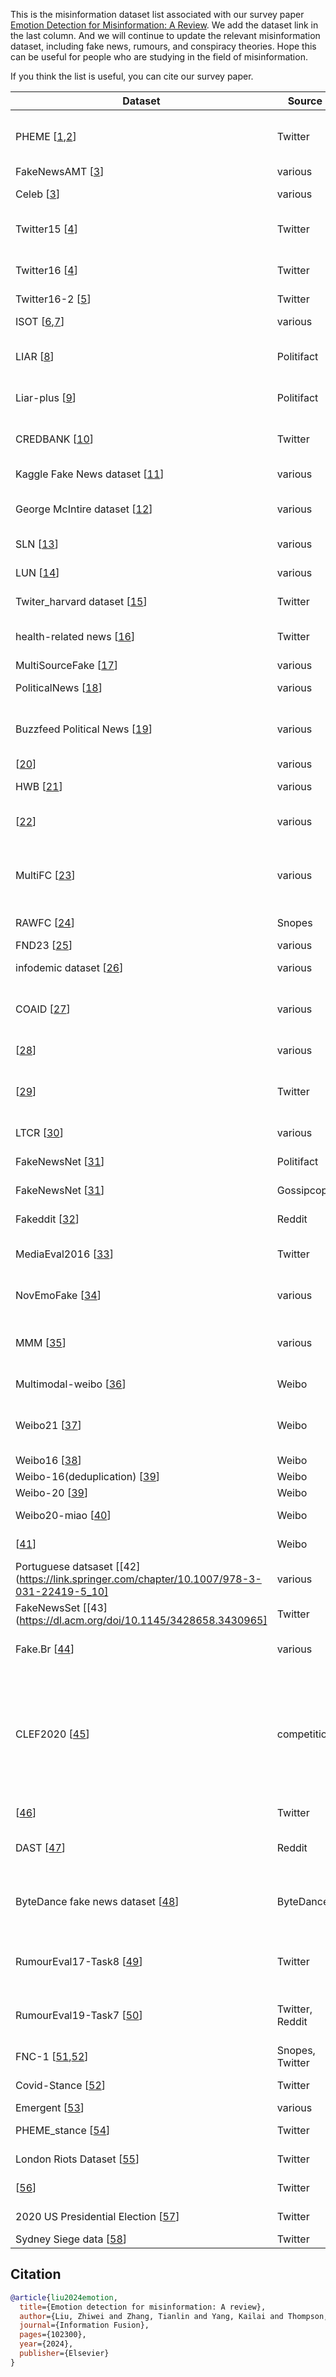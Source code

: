 This is the misinformation dataset list associated with our survey paper [Emotion Detection for Misinformation: A Review](https://www.sciencedirect.com/science/article/pii/S1566253524000782). We add the dataset link in the last column. 
And we will continue to update the relevant misinformation dataset, including fake news, rumours, and conspiracy theories. Hope this can be useful for people who are studying in the field of misinformation.

If you think the list is useful, you can cite our survey paper.


| Dataset                                                                                                                                       | Source          | Description                                                                                                                                                                                                                                                                                                                                                                                                                                                                                                                                                    | A | Notes                             | source dataset link                                                                                                                                                                                                          |
|-----------------------------------------------------------------------------------------------------------------------------------------------| --------------- | -------------------------------------------------------------------------------------------------------------------------------------------------------------------------------------------------------------------------------------------------------------------------------------------------------------------------------------------------------------------------------------------------------------------------------------------------------------------------------------------------------------------------------------------------------------- | - | --------------------------------- | ---------------------------------------------------------------------------------------------------------------------------------------------------------------------------------------------------------------------------- |
| PHEME [[1](https://aclanthology.org/C18-1288.pdf,https://arxiv.org/pdf/1610.07363.pdf),[2](https://arxiv.org/pdf/1610.07363.pdf)]             | Twitter         | 105,354 tweets organised into 6425 threads (2402   rumors and 4023 non-rumors), relating to nine events. . (A thread consists of tweet introducing a news item and a series of follow-up comments)                                                                                                                                                                                                                                                                                                                                                             | A | \\-                               | [https://figshare.com/articles/dataset/PHEME_dataset_for_Rumour_Detection_and_Veracity_Classification/6392078](https://figshare.com/articles/dataset/PHEME_dataset_for_Rumour_Detection_and_Veracity_Classification/6392078) |
| FakeNewsAMT [[3](https://aclanthology.org/C18-1287.pdf)]                                                                                      | various         | 240 fake and 240 legitimate news items                                                                                                                                                                                                                                                                                                                                                                                                                                                                                                                         | A | \\-                               | https://www.kaggle.com/datasets/sumanthvrao/fakenewsdataset                                                                                                                                                                  |
| Celeb [[3](https://aclanthology.org/C18-1287.pdf)]                                                                                            | various         | 250 fake and 250 legitimate news items  in the celebrity domain                                                                                                                                                                                                                                                                                                                                                                                                                                                                                                | A | \\-                               | https://www.kaggle.com/datasets/sumanthvrao/fakenewsdataset                                                                                                                                                                  |
| Twitter15 [[4](https://aclanthology.org/P17-1066/)]                                                                                           | Twitter         | 1490 source tweets (374 non-rumors, 370 false rumors, 372 true rumors, 374 unverified rumors) with retweets and replies                                                                                                                                                                                                                                                                                                                                                                                                                                        | A | \\-                               | https://www.dropbox.com/s/7ewzdrbelpmrnxu/rumdetect2017.zip?dl=0                                                                                                                                                             |
| Twitter16 [[4](https://aclanthology.org/P17-1066/)]                                                                                           | Twitter         | 818 source tweets (205 non-rumors, 205 false rumors, 205 true rumors, 203 unverified rumors) with retweets and replies                                                                                                                                                                                                                                                                                                                                                                                                                                         | A | \\-                               | https://www.dropbox.com/s/7ewzdrbelpmrnxu/rumdetect2017.zip?dl=0                                                                                                                                                             |
| Twitter16-2 [[5](https://www.ijcai.org/Proceedings/16/Papers/537.pdf)]                                                                        | Twitter         | 498 rumors and 494 non-rumors with comments                                                                                                                                                                                                                                                                                                                                                                                                                                                                                                                    | A | \\-                               |                                                                                                                                                                                                                              |
| ISOT [[6](https://onlinelibrary.wiley.com/doi/abs/10.1002/spy2.9),[7](https://link.springer.com/chapter/10.1007/978-3-319-69155-8_9)]         | various         | 23481 fake and 21417 genuine news items with titles from 2016-2017, focused on political and world news topics                                                                                                                                                                                                                                                                                                                                                                                                                                                 | A | \\-                               | https://onlineacademiccommunity.uvic.ca/isot/2022/11/27/fake-news-detection-datasets/                                                                                                                                        |
| LIAR [[8](https://aclanthology.org/P17-2067)]                                                                                                 | Politifact      | 12.8k manually   labeled short claim statements in various contexts with speaker related meta-data, primarily from 2007-2016                                                                                                                                                                                                                                                                                                                                                                                                                                   | A | \\-                               | https://huggingface.co/datasets/liar                                                                                                                                                                                         |
| Liar-plus  [[9](https://aclanthology.org/W18-5513/)]                                                                                          | Politifact      | An extended version of the above LIAR dataset, in which the claims are accompanied by sentences that provide justifications for the assigned labels                                                                                                                                                                                                                                                                                                                                                                                                            | A | \\-                               | https://github.com/Tariq60/LIAR-PLUS                                                                                                                                                                                         |
| CREDBANK [[10](https://ojs.aaai.org/index.php/ICWSM/article/view/14625)]                                                                      | Twitter         | 60 million tweets from 2014-2015, concerning various topics grouped into 1049 real-world events, each labeled by 30 human annotators                                                                                                                                                                                                                                                                                                                                                                                                                           | A | \\-                               | https://github.com/compsocial/CREDBANK-data                                                                                                                                                                                  |
| Kaggle Fake News dataset [[11](https://www.kaggle.com/datasets/mrisdal/fake-news)]                                                            | various         | 12,999 posts, consisting of both text and metadata, collected over a period of 30 days from 244 websites                                                                                                                                                                                                                                                                                                                                                                                                                                                       | A | \\-                               | https://www.kaggle.com/datasets/mrisdal/fake-news                                                                                                                                                                            |
| George McIntire dataset [[12](https://github.com/GeorgeMcIntire/fake_real_news_dataset)]                                                      | various         | 6.3k news items, with an equal distribution  of fake and real items. (https://github.com/GeorgeMcIntire/fake_real_news_dataset)                                                                                                                                                                                                                                                                                                                                                                                                                                | A | \\-                               | https://github.com/GeorgeMcIntire/fake_real_news_dataset                                                                                                                                                                     |
| SLN [[13](https://aclanthology.org/W16-0802/)]                                                                                                | various         | 360 news articles covering 12 contemporary news topics in 4 domains (civics, science, business, and soft   news)                                                                                                                                                                                                                                                                                                                                                                                                                                               | A | \\-                               | https://victoriarubin.fims.uwo.ca/research/projects/data-to-go/                                                                                                                                                              |
| LUN [[14](https://aclanthology.org/D17-1317/)]                                                                                                | various         | News items classified as trusted(13995), satire(14985), hoax(12047) or propaganda (35029)                                                                                                                                                                                                                                                                                                                                                                                                                                                                      | A | \\-                               | https://hrashkin.github.io/factcheck.html                                                                                                                                                                                    |
| Twiter_harvard dataset [[15](https://pubmed.ncbi.nlm.nih.gov/28081135/)]                                                                      | Twitter         | 111 events with tweet ids  and user information (60 rumors  and 51 non-rumors)                                                                                                                                                                                                                                                                                                                                                                                                                                                                                 | A | \\-                               | https://dataverse.harvard.edu/dataset.xhtml?persistentId=doi\\%3A10.7910\\%2FDVN\\%2FBFGAVZ                                                                                                                                  |
| health-related news [[16](https://www.sciencedirect.com/science/article/pii/S0957417418303129)]                                               | Twitter         | 709 posts (54\\% rumour, 30\\% non-rumour  and 16\\% unknown), collected using the keywords \\textit{\\#zikavirus} and \\textit{zika microcephaly}                                                                                                                                                                                                                                                                                                                                                                                                             | R | \\-                               | request                                                                                                                                                                                                                      |
| MultiSourceFake [[17](https://aclanthology.org/2021.eacl-main.56.pdf)]                                                                        | various         | 5,994 real and 5,403 fake news articles                                                                                                                                                                                                                                                                                                                                                                                                                                                                                                                        | A | \\-                               | https://github.com/bilalghanem/fake_flow                                                                                                                                                                                     |
| PoliticalNews [[18](https://dl.acm.org/doi/10.1145/3308560.3316739)]                                                                          | various         | 14,240 news pages from 2013- 2018  (7,136 fake and 7,104 genuine)                                                                                                                                                                                                                                                                                                                                                                                                                                                                                              | A | \\-                               | https://osf.io/ez5q4/                                                                                                                                                                                                        |
| Buzzfeed Political News [[19](https://arxiv.org/abs/1703.09398)]                                                                              | various         | Dataset 1 (Buzzfeed 2016 election data): 36 real and 35 fake items; Dataset 2 (political news): 75 real, 75 fake and 75 satire items; Dataset 3 (Burfoot and Baldwins satire):  233 satire and 4000 real items                                                                                                                                                                                                                                                                                                                                                 | A | \\-                               | https://github.com/rpitrust/fakenewsdata1                                                                                                                                                                                    |
| [[20](https://link.springer.com/article/10.1007/s13278-022-01019-y)]                                                                          | various         | 23,935 news items from September 1995 to January 2021                                                                                                                                                                                                                                                                                                                                                                                                                                                                                                          | A | \\-                               | https://github.com/Sajjad75/FakeNewsDetection-Ensemble-Approch                                                                                                                                                               |
| HWB [[21](https://dl.acm.org/doi/10.1145/3410566.3410595)]                                                                                    | various         | 500 real and 500 fake documents related to health and well being                                                                                                                                                                                                                                                                                                                                                                                                                                                                                               | A | \\-                               | https://dcs.uoc.ac.in/cida/resources/hwb.html                                                                                                                                                                                |
| [[22](https://link.springer.com/chapter/10.1007/978-3-030-88817-6_15)]                                                                        | various         | News articles from eight web sources concerning the Hanoi summit between the presidents of the United States and North Korea,   Donald Trump and Kim Jong-un respectively                                                                                                                                                                                                                                                                                                                                                                                      | N | \\-                               | not give the link                                                                                                                                                                                                            |
| MultiFC [[23](https://aclanthology.org/D19-1475/)]                                                                                            | various         | 36,534 multi-domain  claims with their metadata (different domains have different labels, which encompass both direct truth ratings ("correct," "incorrect") and labels that are difficult to map to a level of truthfulness (e.g. ‘grass roots movement!’, ‘misattributed’, ‘not the whole story’))                                                                                                                                                                                                                                                           | A | \\-                               | https://competitions.codalab.org/competitions/21163                                                                                                                                                                          |
| RAWFC [[24](https://aclanthology.org/2022.coling-1.230/)]                                                                                     | Snopes          | 2,012 claims with supporting evidence, labeled either true, false, and half-true.                                                                                                                                                                                                                                                                                                                                                                                                                                                                              | A | \-                                | [https://github.com/Nicozwy/CofCED](https://github.com/Nicozwy/CofCED)                                                                                                                                                       |
| FND23 [[25](https://arxiv.org/abs/2311.12699)]                                                                                                | various         | 833 news articles that were published after 2020                                                                                                                                                                                                                                                                                                                                                                                                                                                                                                               | N | \\-                               |                                                                                                                                                                                                                              |
| infodemic dataset [[26](https://arxiv.org/abs/2011.03327)]                                                                                    | various         | 10,700 social media posts and articles (5600 real, 5100 fake) on COVID-19.                                                                                                                                                                                                                                                                                                                                                                                                                                                                                     | A | COVID-19                          | https://github.com/parthpatwa/covid19-fake-news-detection                                                                                                                                                                    |
| COAID [[27](https://arxiv.org/abs/2006.00885)]                                                                                                | various         | 4,251 news items (204 fake   and 3,565 true news articles, 28 fake and 454 true claims), 296,000 related user engagements (e.g. clicks, shares), 926 social platform posts about COVID-19.                                                                                                                                                                                                                                                                                                                                                                     | A | COVID-19                          | https://github.com/cuilimeng/CoAID                                                                                                                                                                                           |
| [[28](https://towardsdatascience.com/explore-covid-19-infodemic-2d1ceaae2306)]                                                                | various         | 586 genuine and 578 fake news items, and more than 1,100 news items and social media posts regarding COVID-19.                                                                                                                                                                                                                                                                                                                                                                                                                                                 | A | COVID-19                          | https://towardsdatascience.com/explore-covid-19-infodemic-2d1ceaae2306                                                                                                                                                       |
| [[29](https://onlinelibrary.wiley.com/doi/abs/10.1002/cpe.7124)]                                                                              | Twitter         | Globally-collected Tweets related to the epidemic, obtained by    filtering tweets containing word or hashtag \\textit{Covid-19, Corona Virus, Corona, COVID, covid19}, and \\textit{sarscov2}                                                                                                                                                                                                                                                                                                                                                                 | R | COVID-19                          |                                                                                                                                                                                                                              |
| LTCR [[30](https://arxiv.org/abs/2306.07201)]                                                                                                 | various         | 1,729 real and  500 fake news items related to COVID-19                                                                                                                                                                                                                                                                                                                                                                                                                                                                                                        | A | COVID-19, Chinese                 | [https://github.com/Enderfga/DoubleCheck](https://github.com/Enderfga/DoubleCheck)                                                                                                                                           |
| FakeNewsNet [[31](https://arxiv.org/abs/1809.01286)]                                                                                          | Politifact      | 432 fake and 624 real news items with content, images, and social network information                                                                                                                                                                                                                                                                                                                                                                                                                                                                          | A | multimodal                        | https://github.com/KaiDMML/FakeNewsNet                                                                                                                                                                                       |
| FakeNewsNet [[31](https://arxiv.org/abs/1809.01286)]                                                                                          | Gossipcop       | 5,323 fake and 16,817  real news items with content, images,   and social network information                                                                                                                                                                                                                                                                                                                                                                                                                                                                  | A | multimodal                        | https://github.com/KaiDMML/FakeNewsNet                                                                                                                                                                                       |
| Fakeddit [[32](https://aclanthology.org/2020.lrec-1.755/)]                                                                                    | Reddit          | 1,063,106 samples with submission title, image, comments and metadata                                                                                                                                                                                                                                                                                                                                                                                                                                                                                          | A | multimodal                        | https://github.com/entitize/Fakeddit                                                                                                                                                                                         |
| MediaEval2016 [[33](https://ceur-ws.org/Vol-1739/MediaEval_2016_paper_3.pdf)]                                                                 | Twitter         | 193 cases of real and 220 cases of misused images/videos, associated with 6,225 real and 9,596 fake posts posted by 5,895 and 9,216 unique users respectively                                                                                                                                                                                                                                                                                                                                                                                                  | A | multimodal                        | https://github.com/MKLab-ITI/image-verification-corpus/tree/master/mediaeval2016                                                                                                                                             |
| NovEmoFake [[34](https://link.springer.com/article/10.1007/s10844-023-00789-x)]                                                               | various         | 6816 real and 4950  fake news items (text and images) with background information (where and in which context the news item was first published)                                                                                                                                                                                                                                                                                                                                                                                                               | R | multimodal                        | request                                                                                                                                                                                                                      |
| MMM [[35](https://aclanthology.org/2022.findings-aacl.43/)]                                                                                   | various         | 5630  real and 4840 fake news items (text and images) with background information (where and in which context the news item was first published)                                                                                                                                                                                                                                                                                                                                                                                                               | A | multimodal, Hindi, Bengali, Tamil | https://github.com/vipingupta1907/MVEN                                                                                                                                                                                       |
| Multimodal-weibo [[36](https://dl.acm.org/doi/10.1145/3123266.3123454)]                                                                       | Weibo           | 9528 posts (4749 rumor and 4779 non-rumor) with images, created between May 2012 and January 2016                                                                                                                                                                                                                                                                                                                                                                                                                                                              | N | multimodal, Chinese               | not give the link                                                                                                                                                                                                            |
| Weibo21 [[37](https://dl.acm.org/doi/10.1145/3459637.3482139)]                                                                                | Weibo           | 4,488 fake and 4,640   real news items from 9 different domains collected between December 2014 and March 2021 with   news text, image content,   timestamps, and comments                                                                                                                                                                                                                                                                                                                                                                                     | A | multimodal, Chinese               | https://github.com/kennqiang/MDFEND-Weibo21                                                                                                                                                                                  |
| Weibo16 [[38](https://www.ijcai.org/Proceedings/16/Papers/537.pdf)]                                                                           | Weibo           | 2313 rumors and 2351 non-rumors with comments                                                                                                                                                                                                                                                                                                                                                                                                                                                                                                                  | A | Chinese                           | https://drive.google.com/drive/folders/1nXUdxnVOaOmEojEarw2f9L7iododDmdz                                                                                                                                                     |
| Weibo-16(deduplication) [[39](https://dl.acm.org/doi/10.1145/3442381.3450004)]                                                                | Weibo           | 3706 news items (1,355 fake, 2351 real) with comments                                                                                                                                                                                                                                                                                                                                                                                                                                                                                                          | A | Chinese                           | https://github.com/RMSnow/WWW2021                                                                                                                                                                                            |
| Weibo-20 [[39](https://dl.acm.org/doi/10.1145/3442381.3450004)]                                                                               | Weibo           | 6362 news items(3161 fake, 3201 real) with comments                                                                                                                                                                                                                                                                                                                                                                                                                                                                                                            | A | Chinese                           | https://github.com/RMSnow/WWW2021                                                                                                                                                                                            |
| Weibo20-miao [[40](https://link.springer.com/chapter/10.1007/978-3-030-88480-2_45)]                                                           | Weibo           | 3034 rumors and 3034 non-rumors created between 2016 and 2020                                                                                                                                                                                                                                                                                                                                                                                                                                                                                                  | A | Chinese                           | https://github.com/Double1203/SSE-BERT                                                                                                                                                                                       |
| [[41](https://www.semanticscholar.org/paper/Exploiting-Emotions-for-Fake-News-Detection-on-Guo-Cao/1817701ad21aaadcaed95434899a25c294767a01)] | Weibo           | 7880 fake and 7907  real news items with approximately 160k comments                                                                                                                                                                                                                                                                                                                                                                                                                                                                                           | N | Chinese                           | not give the link                                                                                                                                                                                                            |
| Portuguese datsaset [[42](https://link.springer.com/chapter/10.1007/978-3-031-22419-5_10]                                                     | various         | 76,782 news items, labeled according to whether they were sourced from true or fake news sites prelabeled                                                                                                                                                                                                                                                                                                                                                                                                                                                      | N | Portuguese                        | not give the link                                                                                                                                                                                                            |
| FakeNewsSet  [[43](https://dl.acm.org/doi/10.1145/3428658.3430965]                                                                            | Twitter         | 300 fake and 300 genuine news items                                                                                                                                                                                                                                                                                                                                                                                                                                                                                                                            | A | Portuguese                        | https://github.com/kamplus/FakeNewsSetGen                                                                                                                                                                                    |
| Fake.Br [[44](https://dl.acm.org/doi/10.1007/978-3-319-99722-3_33)]                                                                           | various         | 3,600 fake and 3,600 genuine news items classified into  six   categories (politics, TV \\& celebrities, society \\& daily news, science \\& technology, economy, and religion)                                                                                                                                                                                                                                                                                                                                                                                | A | Portuguese                        | https://github.com/roneysco/Fake.br-Corpus                                                                                                                                                                                   |
| CLEF2020 [[45](https://link.springer.com/chapter/10.1007/978-3-030-58219-7_17)]                                                               | competition     | Five tasks related to verification of claims: task1: check-worthiness of tweets (962 tweets in English and 7,500 tweets in Arabic); task 2 - verified claim retrieval (1,197 tweets and 10,375 verified claims in English); task 3 - evidence retrieval (200 claims and 14,742 corresponding Web pages containing evidence).; task 4 - claim verification (165 claims in Arabic); Task 5 - check-worthiness on debates (70 debate transcripts in English). All Tasks will run in English. Additionally, tasks 1, 3, and 4 will also run in Arabic and Spanish. | A | English, Arabic                   | https://sites.google.com/view/clef2020-checkthat/                                                                                                                                                                            |
| [[46](https://www.mdpi.com/2076-3417/13/15/8815)]                                                                                             | Twitter         | 202 false rumors and  201 true rumors relating to 403 real-world events with comments                                                                                                                                                                                                                                                                                                                                                                                                                                                                          | R | Arabic                            | request                                                                                                                                                                                                                      |
| DAST [[47](https://aclanthology.org/W19-6122/)]                                                                                               | Reddit          | 3007 source posts (273 Support, 300 Deny, 81 Query, 2353 comments); 3007 top-level comments (261 Support, 632 Deny, 304 Query, 1810 comments)                                                                                                                                                                                                                                                                                                                                                                                                                  | A | stance, Danish                    | https://github.com/danish-stance-detectors                                                                                                                                                                                   |
| ByteDance fake news dataset [[48](https://kaggle.com/competitions/fake-news-pair-classification-challenge)]                                   | ByteDance       | 320,767 news pairs in   both Chinese and English;   test data contains 80,126 news pairs. Given the title of a fake news article A and the title of an incoming news article B, participants are asked to classify B according to whether it agrees with A, disagrees with A or is unrelated to A                                                                                                                                                                                                                                                              | A | stance, Chinese and English       | https://www.kaggle.com/datasets/wsdmcup/wsdm-fake-news-classification                                                                                                                                                        |
| RumourEval17-Task8 [[49](https://aclanthology.org/S17-2006/)]                                                                                 | Twitter         | Task A (stance classification): 5568 posts (1004 Support, 415 Deny, 464 Query, 3685 comments); Task B (veracity prediction): 325 source posts (145 True, 74 False, 106 Unverified) with associated comments                                                                                                                                                                                                                                                                                                                                                    | A | stance                            | https://alt.qcri.org/semeval2017/task8/                                                                                                                                                                                      |
| RumourEval19-Task7 [[50](https://aclanthology.org/S19-2147/)]                                                                                 | Twitter, Reddit | Task A (stance classification): 8574 posts (1184 Support, 606 Deny, 608 Query, 6176 comments); Task B (veracity prediction): 446 source posts (185 True, 138 False, 123 Unverified) with associated comments                                                                                                                                                                                                                                                                                                                                                   | A | stance                            | SemEval-2019 Task 7: https://competitions.codalab.org/competitions/19938                                                                                                                                                     |
| FNC-1 [[51](https://aclanthology.org/N16-1138.pdf),[52](http://www.fakenewschallenge.org/)]                                                   | Snopes, Twitter | 49972 tuples,  each consisting of a headline-body pair                                                                                                                                                                                                                                                                                                                                                                                                                                                                                                         | A | stance                            | http://www.fakenewschallenge.org/; https://www.kaggle.com/datasets/abhinavkrjha/fake-news-challenge                                                                                                                          |
| Covid-Stance [[52](https://www.sciencedirect.com/science/article/pii/S235234092031283X)]                                                      | Twitter         | 14,374 tweets (2848 Neutral, 4685 Against, 6841 Favor) related to COVID-19                                                                                                                                                                                                                                                                                                                                                                                                                                                                                     | A | stance                            | https://data.mendeley.com/datasets/38nyzyt9bz/1                                                                                                                                                                              |
| Emergent [[53](https://aclanthology.org/N16-1138.pdf)]                                                                                        | various         | 300 claims, and 2,595 associated article headlines                                                                                                                                                                                                                                                                                                                                                                                                                                                                                                             | A | stance                            | https://github.com/willferreira/mscproject;                                                                                                                                                                                  |
| PHEME_stance [[54](https://api.semanticscholar.org/CorpusID:130779128)]                                                                       | Twitter         | 297 threads containing 4,561 tweets (including retweets), spanning 138 rumours organised into 9 stories                                                                                                                                                                                                                                                                                                                                                                                                                                                        | A | stance                            | https://figshare.com/articles/dataset/PHEME_rumour_scheme_dataset_journalism_use_case/2068650/2                                                                                                                              |
| London Riots Dataset [[55](https://aclanthology.org/D15-1311/)]                                                                               | Twitter         | 7297 tweets concerning 7 different rumors (5761 support, 957 deny, 579 question)                                                                                                                                                                                                                                                                                                                                                                                                                                                                               | N | stance                            | not give the link                                                                                                                                                                                                            |
| [[56](https://arxiv.org/abs/1611.06314)]                                                                                                      | Twitter         | 327,484 tweets concerning 72 rumors (60.9\\% support, 27.4\\% against)                                                                                                                                                                                                                                                                                                                                                                                                                                                                                         | N | stance                            | not give the link                                                                                                                                                                                                            |
| 2020 US Presidential Election [[57](https://aclanthology.org/2021.naacl-main.376/)]                                                           | Twitter         | 2500 tweets manually labeled with stance, 1250 for each presidential candidate (Joe  Biden and Donald Trump)                                                                                                                                                                                                                                                                                                                                                                                                                                                   | A | stance                            | https://portals.mdi.georgetown.edu/public/stance-detection-KE-MLM                                                                                                                                                            |
| Sydney Siege data [[58](https://ojs.aaai.org/index.php/ICWSM/article/view/14788)]                                                                                                                    | Twitter         | 4375 tweets (2906 affirm, 1469 deny)                                                                                                                                                                                                                                                                                                                                                                                                                                                                                                                           | N | stance                            | not give the link                                                                                                                                                                                                            |

## Citation

```bibtex
@article{liu2024emotion,
  title={Emotion detection for misinformation: A review},
  author={Liu, Zhiwei and Zhang, Tianlin and Yang, Kailai and Thompson, Paul and Yu, Zeping and Ananiadou, Sophia},
  journal={Information Fusion},
  pages={102300},
  year={2024},
  publisher={Elsevier}
}
```
